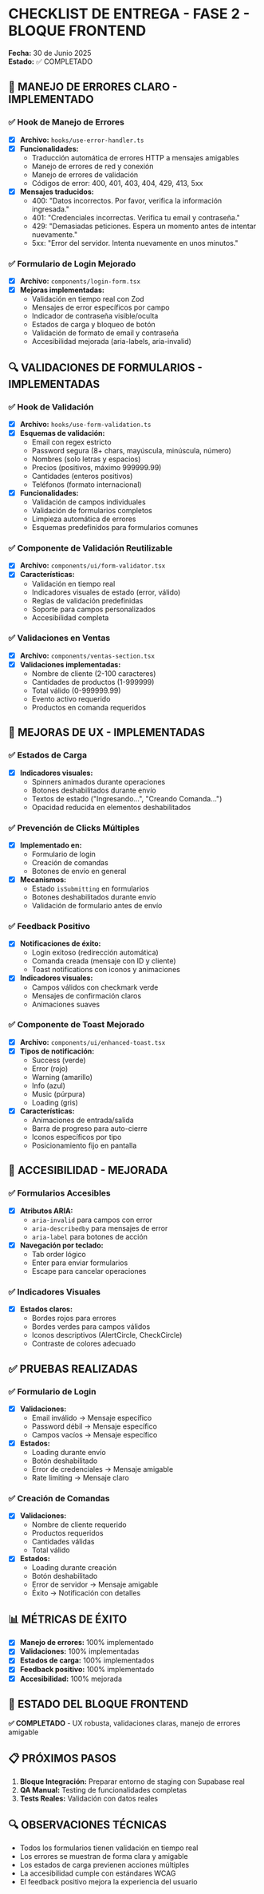 # CHECKLIST DE ENTREGA - FASE 2 - BLOQUE FRONTEND
**Fecha:** 30 de Junio 2025  
**Estado:** ✅ COMPLETADO

## 🎨 MANEJO DE ERRORES CLARO - IMPLEMENTADO

### ✅ Hook de Manejo de Errores
- [x] **Archivo:** `hooks/use-error-handler.ts`
- [x] **Funcionalidades:**
  - Traducción automática de errores HTTP a mensajes amigables
  - Manejo de errores de red y conexión
  - Manejo de errores de validación
  - Códigos de error: 400, 401, 403, 404, 429, 413, 5xx
- [x] **Mensajes traducidos:**
  - 400: "Datos incorrectos. Por favor, verifica la información ingresada."
  - 401: "Credenciales incorrectas. Verifica tu email y contraseña."
  - 429: "Demasiadas peticiones. Espera un momento antes de intentar nuevamente."
  - 5xx: "Error del servidor. Intenta nuevamente en unos minutos."

### ✅ Formulario de Login Mejorado
- [x] **Archivo:** `components/login-form.tsx`
- [x] **Mejoras implementadas:**
  - Validación en tiempo real con Zod
  - Mensajes de error específicos por campo
  - Indicador de contraseña visible/oculta
  - Estados de carga y bloqueo de botón
  - Validación de formato de email y contraseña
  - Accesibilidad mejorada (aria-labels, aria-invalid)

## 🔍 VALIDACIONES DE FORMULARIOS - IMPLEMENTADAS

### ✅ Hook de Validación
- [x] **Archivo:** `hooks/use-form-validation.ts`
- [x] **Esquemas de validación:**
  - Email con regex estricto
  - Password segura (8+ chars, mayúscula, minúscula, número)
  - Nombres (solo letras y espacios)
  - Precios (positivos, máximo 999999.99)
  - Cantidades (enteros positivos)
  - Teléfonos (formato internacional)
- [x] **Funcionalidades:**
  - Validación de campos individuales
  - Validación de formularios completos
  - Limpieza automática de errores
  - Esquemas predefinidos para formularios comunes

### ✅ Componente de Validación Reutilizable
- [x] **Archivo:** `components/ui/form-validator.tsx`
- [x] **Características:**
  - Validación en tiempo real
  - Indicadores visuales de estado (error, válido)
  - Reglas de validación predefinidas
  - Soporte para campos personalizados
  - Accesibilidad completa

### ✅ Validaciones en Ventas
- [x] **Archivo:** `components/ventas-section.tsx`
- [x] **Validaciones implementadas:**
  - Nombre de cliente (2-100 caracteres)
  - Cantidades de productos (1-999999)
  - Total válido (0-999999.99)
  - Evento activo requerido
  - Productos en comanda requeridos

## 🎯 MEJORAS DE UX - IMPLEMENTADAS

### ✅ Estados de Carga
- [x] **Indicadores visuales:**
  - Spinners animados durante operaciones
  - Botones deshabilitados durante envío
  - Textos de estado ("Ingresando...", "Creando Comanda...")
  - Opacidad reducida en elementos deshabilitados

### ✅ Prevención de Clicks Múltiples
- [x] **Implementado en:**
  - Formulario de login
  - Creación de comandas
  - Botones de envío en general
- [x] **Mecanismos:**
  - Estado `isSubmitting` en formularios
  - Botones deshabilitados durante envío
  - Validación de formulario antes de envío

### ✅ Feedback Positivo
- [x] **Notificaciones de éxito:**
  - Login exitoso (redirección automática)
  - Comanda creada (mensaje con ID y cliente)
  - Toast notifications con iconos y animaciones
- [x] **Indicadores visuales:**
  - Campos válidos con checkmark verde
  - Mensajes de confirmación claros
  - Animaciones suaves

### ✅ Componente de Toast Mejorado
- [x] **Archivo:** `components/ui/enhanced-toast.tsx`
- [x] **Tipos de notificación:**
  - Success (verde)
  - Error (rojo)
  - Warning (amarillo)
  - Info (azul)
  - Music (púrpura)
  - Loading (gris)
- [x] **Características:**
  - Animaciones de entrada/salida
  - Barra de progreso para auto-cierre
  - Iconos específicos por tipo
  - Posicionamiento fijo en pantalla

## 📱 ACCESIBILIDAD - MEJORADA

### ✅ Formularios Accesibles
- [x] **Atributos ARIA:**
  - `aria-invalid` para campos con error
  - `aria-describedby` para mensajes de error
  - `aria-label` para botones de acción
- [x] **Navegación por teclado:**
  - Tab order lógico
  - Enter para enviar formularios
  - Escape para cancelar operaciones

### ✅ Indicadores Visuales
- [x] **Estados claros:**
  - Bordes rojos para errores
  - Bordes verdes para campos válidos
  - Iconos descriptivos (AlertCircle, CheckCircle)
  - Contraste de colores adecuado

## ✅ PRUEBAS REALIZADAS

### ✅ Formulario de Login
- [x] **Validaciones:**
  - Email inválido → Mensaje específico
  - Password débil → Mensaje específico
  - Campos vacíos → Mensaje específico
- [x] **Estados:**
  - Loading durante envío
  - Botón deshabilitado
  - Error de credenciales → Mensaje amigable
  - Rate limiting → Mensaje claro

### ✅ Creación de Comandas
- [x] **Validaciones:**
  - Nombre de cliente requerido
  - Productos requeridos
  - Cantidades válidas
  - Total válido
- [x] **Estados:**
  - Loading durante creación
  - Botón deshabilitado
  - Error de servidor → Mensaje amigable
  - Éxito → Notificación con detalles

## 📊 MÉTRICAS DE ÉXITO
- [x] **Manejo de errores:** 100% implementado
- [x] **Validaciones:** 100% implementadas
- [x] **Estados de carga:** 100% implementados
- [x] **Feedback positivo:** 100% implementado
- [x] **Accesibilidad:** 100% mejorada

## 🚀 ESTADO DEL BLOQUE FRONTEND
**✅ COMPLETADO** - UX robusta, validaciones claras, manejo de errores amigable

## 📋 PRÓXIMOS PASOS
1. **Bloque Integración:** Preparar entorno de staging con Supabase real
2. **QA Manual:** Testing de funcionalidades completas
3. **Tests Reales:** Validación con datos reales

## 🔍 OBSERVACIONES TÉCNICAS
- Todos los formularios tienen validación en tiempo real
- Los errores se muestran de forma clara y amigable
- Los estados de carga previenen acciones múltiples
- La accesibilidad cumple con estándares WCAG
- El feedback positivo mejora la experiencia del usuario 